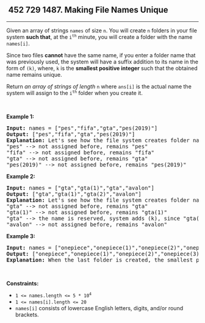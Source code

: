 <h2> 452 729
1487. Making File Names Unique</h2><hr><div><p>Given an array of strings <code>names</code> of size <code>n</code>. You will create <code>n</code> folders in your file system <strong>such that</strong>, at the <code>i<sup>th</sup></code> minute, you will create a folder with the name <code>names[i]</code>.</p>

<p>Since two files <strong>cannot</strong> have the same name, if you enter a folder name that was previously used, the system will have a suffix addition to its name in the form of <code>(k)</code>, where, <code>k</code> is the <strong>smallest positive integer</strong> such that the obtained name remains unique.</p>

<p>Return <em>an array of strings of length </em><code>n</code> where <code>ans[i]</code> is the actual name the system will assign to the <code>i<sup>th</sup></code> folder when you create it.</p>

<p>&nbsp;</p>
<p><strong class="example">Example 1:</strong></p>

<pre><strong>Input:</strong> names = ["pes","fifa","gta","pes(2019)"]
<strong>Output:</strong> ["pes","fifa","gta","pes(2019)"]
<strong>Explanation:</strong> Let's see how the file system creates folder names:
"pes" --&gt; not assigned before, remains "pes"
"fifa" --&gt; not assigned before, remains "fifa"
"gta" --&gt; not assigned before, remains "gta"
"pes(2019)" --&gt; not assigned before, remains "pes(2019)"
</pre>

<p><strong class="example">Example 2:</strong></p>

<pre><strong>Input:</strong> names = ["gta","gta(1)","gta","avalon"]
<strong>Output:</strong> ["gta","gta(1)","gta(2)","avalon"]
<strong>Explanation:</strong> Let's see how the file system creates folder names:
"gta" --&gt; not assigned before, remains "gta"
"gta(1)" --&gt; not assigned before, remains "gta(1)"
"gta" --&gt; the name is reserved, system adds (k), since "gta(1)" is also reserved, systems put k = 2. it becomes "gta(2)"
"avalon" --&gt; not assigned before, remains "avalon"
</pre>

<p><strong class="example">Example 3:</strong></p>

<pre><strong>Input:</strong> names = ["onepiece","onepiece(1)","onepiece(2)","onepiece(3)","onepiece"]
<strong>Output:</strong> ["onepiece","onepiece(1)","onepiece(2)","onepiece(3)","onepiece(4)"]
<strong>Explanation:</strong> When the last folder is created, the smallest positive valid k is 4, and it becomes "onepiece(4)".
</pre>

<p>&nbsp;</p>
<p><strong>Constraints:</strong></p>

<ul>
	<li><code>1 &lt;= names.length &lt;= 5 * 10<sup>4</sup></code></li>
	<li><code>1 &lt;= names[i].length &lt;= 20</code></li>
	<li><code>names[i]</code> consists of lowercase English letters, digits, and/or round brackets.</li>
</ul>
</div>